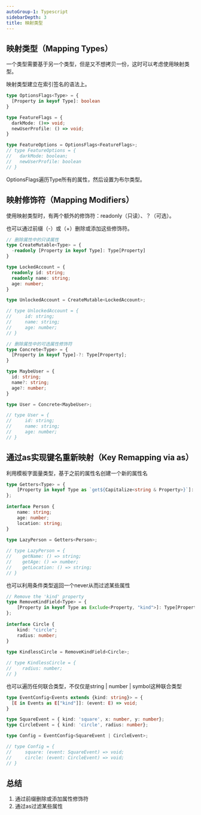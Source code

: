 ```yaml
---
autoGroup-1: Typescript
sidebarDepth: 3
title: 映射类型
---
```


## 映射类型（Mapping Types）
一个类型需要基于另一个类型，但是又不想拷贝一份，这时可以考虑使用映射类型。

映射类型建立在索引签名的语法上。
```typescript
type OptionsFlags<Type> = {
  [Property in keyof Type]: boolean
}

type FeatureFlags = {
  darkMode: ()=> void;
  newUserProfile: () => void;
}

type FeatureOptions = OptionsFlags<FeatureFlags>;
// type FeatureOptions = {
//   darkMode: boolean;
//   newUserProfile: boolean
// }
```
OptionsFlags遍历Type所有的属性，然后设置为布尔类型。   

## 映射修饰符（Mapping Modifiers）
使用映射类型时，有两个额外的修饰符：readonly（只读）、？（可选）。

也可以通过前缀（-）或（+）删除或添加这些修饰符。
```typescript
// 删除属性中的只读属性
type CreateMutable<Type> = {
  -readonly [Property in keyof Type]: Type[Property]
}

type LockedAccount = {
  readonly id: string;
  readonly name: string;
  age: number;
}

type UnlockedAccount = CreateMutable<LockedAccount>;

// type UnlockedAccount = {
//     id: string;
//     name: string;
//     age: number;
// }
```
```typescript
// 删除属性中的可选属性修饰符
type Concrete<Type> = {
  [Property in keyof Type]-?: Type[Property];
}

type MaybeUser = {
  id: string;
  name?: string;
  age?: number;
}

type User = Concrete<MaybeUser>;

// type User = {
//     id: string;
//     name: string;
//     age: number;
// }
```
## 通过as实现键名重新映射（Key Remapping via as）
利用模板字面量类型，基于之前的属性名创建一个新的属性名
```typescript
type Getters<Type> = {
    [Property in keyof Type as `get${Capitalize<string & Property>}`]: () => Type[Property]
};
 
interface Person {
    name: string;
    age: number;
    location: string;
}
 
type LazyPerson = Getters<Person>;

// type LazyPerson = {
//    getName: () => string;
//    getAge: () => number;
//    getLocation: () => string;
// }
```
也可以利用条件类型返回一个never从而过滤某些属性
```typescript
// Remove the 'kind' property
type RemoveKindField<Type> = {
    [Property in keyof Type as Exclude<Property, "kind">]: Type[Property]
};
 
interface Circle {
    kind: "circle";
    radius: number;
}
 
type KindlessCircle = RemoveKindField<Circle>;

// type KindlessCircle = {
//    radius: number;
// }
```
也可以遍历任何联合类型，不仅仅是string | number | symbol这种联合类型
```typescript
type EventConfig<Events extends {kind: string}> = {
  [E in Events as E["kind"]]: (event: E) => void;
}

type SquareEvent = { kind: 'square', x: number, y: number};
type CircleEvent = { kind: 'circle', radius: number};

type Config = EventConfig<SquareEvent | CircleEvent>;

// type Config = {
//     square: (event: SquareEvent) => void;
//     circle: (event: CircleEvent) => void;
// }
```

## 总结
1. 通过前缀删除或添加属性修饰符
2. 通过as过滤某些属性